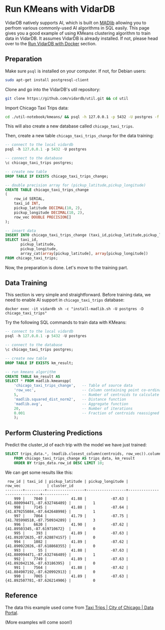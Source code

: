 # Run KMeans with VidarDB

VidarDB natively supports AI, which is built on [MADlib](https://madlib.apache.org/index.html) allowing you to perfrom various commonly-used AI algorithms in SQL easily. This page gives you a good example of using KMeans clustering algorithm to train data in VidarDB. It assumes VidarDB is already installed. If not, please head over to the [Run VidarDB with Docker](./run_vidarDB_with_docker.md) section.

## Preparation

Make sure `psql` is installed on your computer. If not, for Debian users:  

```bash
sudo apt-get install postgresql-client
```

Clone and go into the VidarDB's util repository:

```sh
git clone https://github.com/vidardb/util.git && cd util
```

Import Chicago Taxi Trips data:

```sh
cd ./util-notebook/kmeans/ && psql -h 127.0.0.1 -p 5432 -U postgres -f ./import-data_chicago_taxi_trips.sql
```

This will also create a new database called `chicago_taxi_trips`.

Then, create a new table `chicago_taxi_trips_change` for the data training:

```sql
-- connect to the local vidardb
psql -h 127.0.0.1 -p 5432 -U postgres

-- connect to the database
\c chicago_taxi_trips postgres;

-- create new table
DROP TABLE IF EXISTS chicago_taxi_trips_change;

-- double precision array for (pickup_latitude,pickup_longitude)
CREATE TABLE chicago_taxi_trips_change
(
    row_id SERIAL,
    taxi_id INT,
    pickup_latitude DECIMAL(10, 2),
    pickup_longitude DECIMAL(10, 2),
    row_vec DOUBLE PRECISION[]
);

-- insert data
INSERT INTO chicago_taxi_trips_change (taxi_id,pickup_latitude,pickup_longitude, row_vec)
SELECT taxi_id,
       pickup_latitude,
       pickup_longitude,
       array_cat(array[pickup_latitude], array[pickup_longitude])
FROM chicago_taxi_trips;
```

Now, the preparation is done. Let's move to the training part.

## Data Training

This section is very simple and straightforward. Before training data, we need to enable AI support in `chicago_taxi_trips` database:

```shell
docker exec -it vidardb sh -c "install-madlib.sh -U postgres -D chicago_taxi_trips"
```

Try the following SQL commands to train data with KMeans:

```sql
-- connect to the local vidardb
psql -h 127.0.0.1 -p 5432 -U postgres

-- connect to the database
\c chicago_taxi_trips postgres;

-- create new table
DROP TABLE IF EXISTS km_result;

-- run kmeans algorithm
CREATE TABLE km_result AS
SELECT * FROM madlib.kmeanspp(
    'chicago_taxi_trips_change',   -- Table of source data
    'row_vec',                     -- Column containing point co-ordinates 
    5,                             -- Number of centroids to calculate
    'madlib.squared_dist_norm2',   -- Distance function
    'madlib.avg',                  -- Aggregate function
    20,                            -- Number of iterations
    0.001                          -- Fraction of centroids reassigned to keep iterating 
    );
```

## Perform Clustering Predictions

Predict the cluster_id of each trip with the model we have just trained:

```sql
SELECT trips_data.*, (madlib.closest_column(centroids, row_vec)).column_id AS cluster_id
    FROM chicago_taxi_trips_change AS trips_data, km_result
    ORDER BY trips_data.row_id DESC LIMIT 10;
```

We can get some results like this:

```
 row_id | taxi_id | pickup_latitude | pickup_longitude |           row_vec            | cluster_id 
--------+---------+-----------------+------------------+------------------------------+------------
    999 |    7040 |           41.88 |           -87.63 | {41.880994471,-87.632746489} |          1
    998 |    7145 |           41.88 |           -87.64 | {41.879255084,-87.642648998} |          1
    997 |    7864 |           41.79 |           -87.75 | {41.785998518,-87.750934289} |          3
    996 |    6620 |           41.90 |           -87.62 | {41.89503345,-87.619710672}  |          0
    995 |     393 |           41.89 |           -87.63 | {41.892072635,-87.628874157} |          0
    994 |    1082 |           41.89 |           -87.62 | {41.890922026,-87.618868355} |          0
    993 |      55 |           41.88 |           -87.63 | {41.880994471,-87.632746489} |          1
    992 |    7749 |           41.89 |           -87.63 | {41.892042136,-87.63186395}  |          0
    991 |    7564 |           41.88 |           -87.62 | {41.884987192,-87.620992913} |          0
    990 |    7065 |           41.89 |           -87.63 | {41.892507781,-87.626214906} |          0
```

## Reference

The data this example used come from [Taxi Trips | City of Chicago | Data Portal](https://data.cityofchicago.org/Transportation/Taxi-Trips/wrvz-psew).

(More examples will come soon!)
